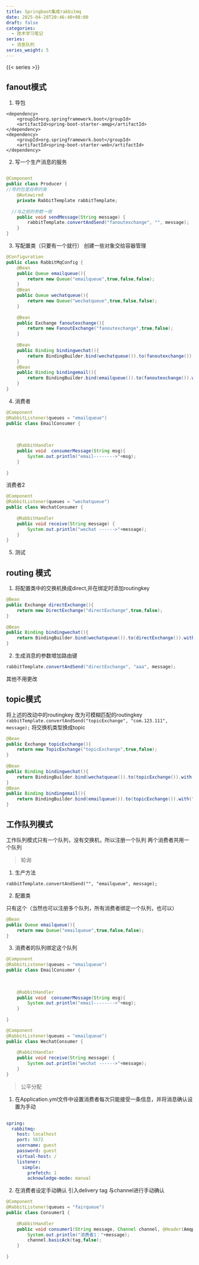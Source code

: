 ```yaml
---
title: Springboot集成rabbitmq
date: 2025-04-28T20:46:40+08:00
draft: false
categories:
  - 技术学习笔记
series:
  - 消息队列
series_weight: 5
---
```

{{< series >}}

## fanout模式

1. 导包 
```
<dependency>  
    <groupId>org.springframework.boot</groupId>  
    <artifactId>spring-boot-starter-amqp</artifactId>  
</dependency>  
<dependency>  
    <groupId>org.springframework.boot</groupId>  
    <artifactId>spring-boot-starter-web</artifactId>  
</dependency>
```
2. 写一个生产消息的服务
```java
  
@Component  
public class Producer {  
//导的包里自带的类
    @Autowired  
    private RabbitTemplate rabbitTemplate;  
  
  //与之前的参数一致
    public void sendMessage(String message) {  
        rabbitTemplate.convertAndSend("fanoutexchange", "", message);  
    }  
}
```

3. 写配置类（只要有一个就行）
创建一些对象交给容器管理
```java
@Configuration  
public class RabbitMqConfig {  
    @Bean  
    public Queue emailqueue(){  
        return new Queue("emailqueue",true,false,false);  
    }  
    @Bean  
    public Queue wechatqueue(){  
        return new Queue("wechatqueue",true,false,false);  
    }  
  
    @Bean  
    public Exchange fanoutexchange(){  
        return new FanoutExchange("fanoutexchange",true,false);  
    }  
  
    @Bean  
    public Binding bindingwechat(){  
        return BindingBuilder.bind(wechatqueue()).to(fanoutexchange()).with("").noargs();  
    }  
    @Bean  
    public Binding bindingemail(){  
        return BindingBuilder.bind(emailqueue()).to(fanoutexchange()).with("").noargs();  
    }  
}
```

4. 消费者

```java
@Component  
@RabbitListener(queues = "emailqueue")  
public class EmailConsumer {  
  
  
  
    @RabbitHandler  
    public void  consumerMessage(String msg){  
        System.out.println("email-------->"+msg);  
    }  
  
}
```

消费者2
```java
@Component  
@RabbitListener(queues = "wechatqueue")  
public class WechatConsumer {  
  
    @RabbitHandler  
    public void receive(String message) {  
        System.out.println("wechat ------>"+message);  
    }  
}
```

5. 测试

## routing 模式

1. 将配置类中的交换机换成direct,并在绑定时添加routingkey
```java
@Bean  
public Exchange directExchange(){  
    return new DirectExchange("directExchange",true,false);  
}  
  
@Bean  
public Binding bindingwechat(){  
    return BindingBuilder.bind(wechatqueue()).to(directExchange()).with("aaa").noargs();  
}
```
2. 生成消息的参数增加路由键

```java
rabbitTemplate.convertAndSend("directExchange", "aaa", message);
```


其他不用更改

## topic模式

将上述的改动中的routingkey 改为可模糊匹配的routingkey
`rabbitTemplate.convertAndSend("topicExchange", "com.123.111", message);`
将交换机类型换成topic

```java
@Bean  
public Exchange topicExchange(){  
    return new TopicExchange("topicExchange",true,false);  
}  
  
@Bean  
public Binding bindingwechat(){  
    return BindingBuilder.bind(wechatqueue()).to(topicExchange()).with("*.111").noargs();  
}  
@Bean  
public Binding bindingemail(){  
    return BindingBuilder.bind(emailqueue()).to(topicExchange()).with("#.111").noargs();  
}
```

## 工作队列模式

工作队列模式只有一个队列，没有交换机，所以注册一个队列
两个消费者共用一个队列

> 轮询
1. 生产方法

`rabbitTemplate.convertAndSend("", "emailqueue", message);`

2. 配置类

只有这个（当然也可以注册多个队列，所有消费者绑定一个队列，也可以）
```java
@Bean  
public Queue emailqueue(){  
    return new Queue("emailqueue",true,false,false);  
}
```

3. 消费者的队列绑定这个队列
```java
@Component  
@RabbitListener(queues = "emailqueue")  
public class EmailConsumer {  
  
  
  
    @RabbitHandler  
    public void  consumerMessage(String msg){  
        System.out.println("email-------->"+msg);  
    }  
  
}


```

```java
@Component  
@RabbitListener(queues = "emailqueue")  
public class WechatConsumer {  
  
    @RabbitHandler  
    public void receive(String message) {  
        System.out.println("wechat ------>"+message);  
    }  
}
```

> 公平分配

1. 在Application.yml文件中设置消费者每次只能接受一条信息，并将消息确认设置为手动
```yml
  
spring:  
  rabbitmq:  
    host: localhost  
    port: 5672  
    username: guest  
    password: guest  
    virtual-host: /  
    listener:  
      simple:  
        prefetch: 1  
        acknowledge-mode: manual
```
2. 在消费者设定手动确认
引入delivery tag 与channel进行手动确认
```java
@Component  
@RabbitListener(queues = "fairqueue")  
public class Consumer1 {  
  
    @RabbitHandler  
    public void consumer1(String message, Channel channel, @Header(AmqpHeaders.DELIVERY_TAG)long tag) throws IOException {  
        System.out.println("消费者1："+message);  
        channel.basicAck(tag,false);  
    }  
  
}
```


